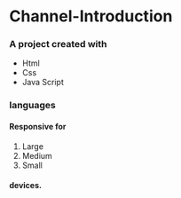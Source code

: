 # Channel-Introduction
### A project created with
+ Html
+ Css
+ Java Script
### languages
#### Responsive for
1. Large
2. Medium
3. Small
#### devices.
